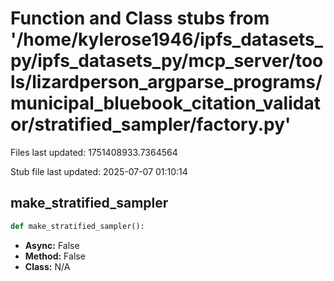 # Function and Class stubs from '/home/kylerose1946/ipfs_datasets_py/ipfs_datasets_py/mcp_server/tools/lizardperson_argparse_programs/municipal_bluebook_citation_validator/stratified_sampler/factory.py'

Files last updated: 1751408933.7364564

Stub file last updated: 2025-07-07 01:10:14

## make_stratified_sampler

```python
def make_stratified_sampler():
```
* **Async:** False
* **Method:** False
* **Class:** N/A

